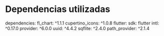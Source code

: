 # Dependencias utilizadas 
dependencies: 
  fl_chart: ^1.1.1 
  cupertino_icons: ^1.0.8 
  flutter: 
    sdk: flutter 
  intl: ^0.17.0 
  provider: ^6.0.0 
  uuid: ^4.4.2 
  sqflite: ^2.4.0 
  path_provider: ^2.1.4
